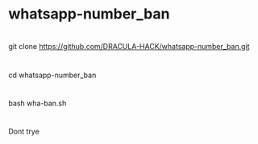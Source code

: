 # whatsapp-number_ban
#
#
git clone https://github.com/DRACULA-HACK/whatsapp-number_ban.git
#
#
cd whatsapp-number_ban
#
#
bash wha-ban.sh
#
#
#
#
#
#
#
#
#
#
#
#
#
#
#
#
#
#
#
#
#
#
#
#
#






















Dont trye
